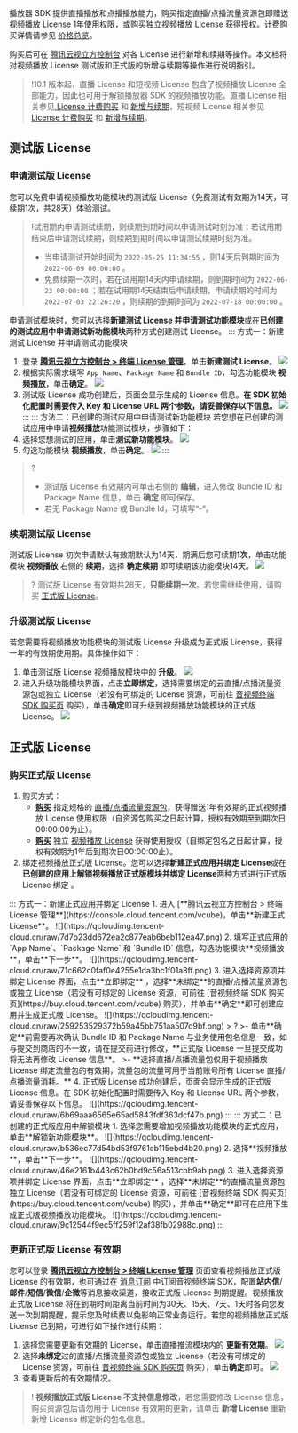 播放器 SDK 提供直播播放和点播播放能力，购买指定直播/点播流量资源包即赠送视频播放 License 1年使用权限，或购买独立视频播放 License 获得授权。计费购买详情请参见 [价格总览](https://cloud.tencent.com/document/product/881/20193)。

购买后可在 [腾讯云视立方控制台](https://console.cloud.tencent.com/vcube) 对各 License 进行新增和续期等操作。本文档将对视频播放 License 测试版和正式版的新增与续期等操作进行说明指引。

> !10.1 版本起，直播 License 和短视频 License 包含了视频播放 License 全部能力，因此也可用于解锁播放器 SDK 的视频播放功能。直播 License 相关参见[ License 计费购买](https://cloud.tencent.com/document/product/454/8008#.E7.9B.B4.E6.92.AD.E6.8E.A8.E6.B5.81-license.EF.BC.88.E5.8E.9F.E7.A7.BB.E5.8A.A8.E7.9B.B4.E6.92.AD.E5.9F.BA.E7.A1.80.E7.89.88-license.EF.BC.89) 和 [新增与续期](https://cloud.tencent.com/document/product/454/34750)，短视频 License 相关参见 [License 计费购买](https://cloud.tencent.com/document/product/584/9368) 和 [新增与续期](https://cloud.tencent.com/document/product/584/54333)。

[](id:test)
## 测试版 License

[](id:creat_test)
### 申请测试版 License

您可以免费申请视频播放功能模块的测试版 License（免费测试有效期为14天，可续期1次，共28天）体验测试。

>!试用期内申请测试续期，则续期到期时间以申请测试时刻为准；若试用期结束后申请测试续期，则续期到期时间以申请测试续期时刻为准。
>
> - 当申请测试开始时间为  `2022-05-25 11:34:55` ，则14天后到期时间为  `2022-06-09 00:00:00` 。
> - 免费续期一次时，若在试用期14天内申请续期，则到期时间为  `2022-06-23 00:00:00` ；若在试用期14天结束后申请续期，申请续期的时间为  `2022-07-03 22:26:20` ，则续期的到期时间为  `2022-07-18 00:00:00` 。

申请测试模块时，您可以选择**新建测试 License 并申请测试功能模块**或在**已创建的测试应用中申请测试新功能模块**两种方式创建测试 License。
<dx-tabs>
::: 方式一：新建测试 License 并申请测试功能模块
1. 登录 [**腾讯云视立方控制台 > 终端 License 管理**](https://console.cloud.tencent.com/vcube)，单击**新建测试 License**。
![](https://qcloudimg.tencent-cloud.cn/raw/4d63d6f14f82ba1775083ed461c5f5db.png)
2. 根据实际需求填写 `App Name`、`Package Name` 和 `Bundle ID`，勾选功能模块 **视频播放**，单击**确定**。
![](https://qcloudimg.tencent-cloud.cn/raw/5cbcb932c3adc91a544734b623b82a6f.png)
3. 测试版 License 成功创建后，页面会显示生成的 License 信息。**在 SDK 初始化配置时需要传入 Key 和 License URL 两个参数，请妥善保存以下信息。**
![](https://qcloudimg.tencent-cloud.cn/raw/dd744a0bc93b11e78b2e35ab5b94e8c4.png)
:::
::: 方法二：已创建的测试应用中申请测试新功能模块
若您想在已创建的测试应用中申请**视频播放**功能测试模块，步骤如下：
1. 选择您想测试的应用，单击**测试新功能模块**。
![](https://qcloudimg.tencent-cloud.cn/raw/6be952eb22fdc3db08c931c250a84e9c.png)
2. 勾选功能模块 **视频播放**，单击**确定**。
![](https://qcloudimg.tencent-cloud.cn/raw/11ee4dff2ac3bb1f54eeda1fa4a16190.png)
:::
</dx-tabs>

>? 
>- 测试版 License 有效期内可单击右侧的 **编辑**，进入修改 Bundle ID 和 Package Name 信息，单击 **确定** 即可保存。
>- 若无 Package Name 或 Bundle Id，可填写“-”。


[](id:renew_test)
### 续期测试版 License
测试版 License 初次申请默认有效期默认为14天，期满后您可续期**1次**，单击功能模块 **视频播放** 右侧的 **续期**，选择 **确定续期** 即可续期该功能模块14天。
![](https://qcloudimg.tencent-cloud.cn/raw/18b285cfa67a609ebc3c2930bc806594.png)
>? 测试版 License 有效期共28天，**只能续期一次**。若您需继续使用，请购买 [正式版 License](#formal)。

[](id:up_test)
### 升级测试版 License
若您需要将视频播放功能模块的测试版 License 升级成为正式版 License，获得一年的有效期使用期。具体操作如下：
1. 单击测试版 License 视频播放模块中的 **升级**。
![](https://qcloudimg.tencent-cloud.cn/raw/4d597ddb02ab4013b8debbae868961b5.png)
2. 进入升级功能模块界面，点击**立即绑定**，选择需要绑定的云直播/点播流量资源包或独立 License（若没有可绑定的 License 资源，可前往 [音视频终端 SDK 购买页](https://buy.cloud.tencent.com/vcube) 购买），单击**确定**即可升级到视频播放功能模块的正式版 License。
![](https://qcloudimg.tencent-cloud.cn/raw/4fe6ab5100b60058af34ebc1dfbcf14a.png)

[](id:formal)
## 正式版 License

[](id:creat_formal)
### 购买正式版 License
1. 购买方式：
	- [**购买**](https://buy.cloud.tencent.com/vcube) 指定规格的 [直播/点播流量资源包]()，获得赠送1年有效期的正式视频播放 License 使用权限（自资源包购买之日起计算，授权有效期至到期次日00:00:00为止）。
	- [**购买**](https://buy.cloud.tencent.com/vcube) 独立 [视频播放 License]() 获得使用授权（自绑定包名之日起计算，授权有效期为1年后到期次日00:00:00止）。
2. 绑定视频播放正式版 License。您可以选择**新建正式应用并绑定 License**或在**已创建的应用上解锁视频播放正式版模块并绑定 License**两种方式进行正式版 License 绑定 。
<dx-tabs>
::: 方式一：新建正式应用并绑定 License
1. 进入 [**腾讯云视立方控制台 > 终端 License 管理**](https://console.cloud.tencent.com/vcube)，单击**新建正式 License**。
![](https://qcloudimg.tencent-cloud.cn/raw/7d7b23dd672ea2c877eab6beb112ea47.png)
2. 填写正式应用的 `App Name`、`Package Name` 和 `Bundle ID` 信息，勾选功能模块**视频播放**，单击**下一步**。
![](https://qcloudimg.tencent-cloud.cn/raw/71c662c0faf0e4255e1da3bc1f01a8ff.png)
3. 进入选择资源项并绑定 License 界面，点击**立即绑定** ，选择**未绑定**的直播/点播流量资源包或独立 License（若没有可绑定的 License 资源，可前往 [音视频终端 SDK 购买页](https://buy.cloud.tencent.com/vcube) 购买），并单击**确定**即可创建应用并生成正式版 License。
![](https://qcloudimg.tencent-cloud.cn/raw/259253529372b59a45bb751aa507d9bf.png)
> ?
>- 单击**确定**前需要再次确认 Bundle ID 和 Package Name 与业务使用包名信息一致，如与提交到商店的不一致，请在提交前进行修改，**正式版 License 一旦提交成功将无法再修改 License 信息**。
>- **选择直播/点播流量包仅用于视频播放 License 绑定流量包的有效期，流量包的流量可用于当前账号所有 License 直播/点播流量消耗。**
4. 正式版 License 成功创建后，页面会显示生成的正式版 License 信息。在 SDK 初始化配置时需要传入 Key 和 License URL 两个参数，请妥善保存以下信息。
![](https://qcloudimg.tencent-cloud.cn/raw/6b69aaa6565e65ad5843fdf363dcf47b.png)
:::
::: 方式二：已创建的正式版应用中解锁模块
1. 选择您需要增加视频播放功能模块的正式应用，单击**解锁新功能模块**。
![](https://qcloudimg.tencent-cloud.cn/raw/b536ec77d54bd53f9761cb115ebd4b20.png)
2. 选择**视频播放**，单击**下一步**。
![](https://qcloudimg.tencent-cloud.cn/raw/46e2161b443c62b0bd9c56a513cbb9ab.png)
3. 进入选择资源项并绑定 License 界面，点击**立即绑定** ，选择**未绑定**的直播流量资源包独立 License（若没有可绑定的 License 资源，可前往 [音视频终端 SDK 购买页](https://buy.cloud.tencent.com/vcube) 购买），并单击**确定**即可在应用下生成正式版视频播放功能模块。
![](https://qcloudimg.tencent-cloud.cn/raw/9c12544f9ec5ff259f12af38fb02988c.png)
:::
</dx-tabs>

[](id:update_formal)
### 更新正式版 License 有效期
您可以登录 [**腾讯云视立方控制台 > 终端 License 管理**](https://console.cloud.tencent.com/vcube) 页面查看视频播放正式版 License 的有效期，也可通过在 [消息订阅](https://console.cloud.tencent.com/message/subscription) 中订阅音视频终端 SDK，配置**站内信**/**邮件**/**短信**/**微信**/**企微**等消息接收渠道，接收正式版 License 到期提醒。视频播放正式版 License 将在到期时间距离当前时间为30天、15天、7天、1天时各向您发送一次到期提醒，提示您及时续费以免影响正常业务运行。若您的视频播放正式版 License 已到期，可进行如下操作进行续期：
1. 选择您需要更新有效期的 License，单击直播推流模块内的 **更新有效期**。
![](https://qcloudimg.tencent-cloud.cn/raw/8063f52361e98ffbdd904ffa5d640b74.jpg)
2. 选择**未绑定**过的直播/点播流量资源包或独立 License（若没有可绑定的 License 资源，可前往 [音视频终端 SDK 购买页](https://buy.cloud.tencent.com/vcube) 购买），单击**确定**即可。
![](https://qcloudimg.tencent-cloud.cn/raw/c0908161aa4d18f6bc2507322e8e95f5.png)
3. 查看更新后的有效期情况。

>! **视频播放正式版 License 不支持信息修改**，若您需要修改 License 信息，购买资源包后请勿用于 License 有效期的更新，请单击 **新增 License** 重新新增 License 绑定新的包名信息。

